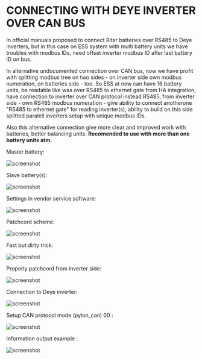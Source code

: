 # CONNECTING WITH DEYE INVERTER OVER CAN BUS

In official manuals proposed to connect Ritar batteries over RS485 to Deye inverters, 
but in this case on ESS system with multi battery units we have troubles with modbus IDs, 
need offset inverter modbus ID after last battery ID on bus. </br>

In alternative undocumented connection over CAN bus, now we have profit with splitting modbus tree on 
two sides - on inverter side own modbus numeration, on batteries side - too. So ESS at now can have 16 battery units, 
be readable like was over RS485 to ethernet gate from HA integration, have connection to inverter over CAN protocol instead RS485, 
from inverter side - own RS485 modbus numeration - give ability to connect anotherone "RS485 to ethernet gate" for reading inverter(s), 
ability to build on this side splitted paralell inverters setup with unique modbus IDs. </br>

Also this alternative connection give more clear and improved work with batteries, better balancing units. **Recomended to use with more than one battery units atm.**</br>

Master battery:

![screenshot](https://github.com/mamontuka/ritar-bms-ha/blob/main/UNDOCUMENTED_WIRING_WITH_DEYE/1_MASTER_battery.jpg)

Slave battery(s):

![screenshot](https://github.com/mamontuka/ritar-bms-ha/blob/main/UNDOCUMENTED_WIRING_WITH_DEYE/2_SLAVE_battery.jpg)

Settings in vendor service software:

![screenshot](https://github.com/mamontuka/ritar-bms-ha/blob/main/UNDOCUMENTED_WIRING_WITH_DEYE/3_settings_for_batteries_over_vendor_software.jpg)

Patchcord scheme:

![screenshot](https://github.com/mamontuka/ritar-bms-ha/blob/main/UNDOCUMENTED_WIRING_WITH_DEYE/4_patchcord_scheme.jpg)

Fast but dirty trick:

![screenshot](https://github.com/mamontuka/ritar-bms-ha/blob/main/UNDOCUMENTED_WIRING_WITH_DEYE/5_patchcord_fast_cut_n_join_example.jpg)

Properly patchcord from inverter side:

![screenshot](https://github.com/mamontuka/ritar-bms-ha/blob/main/UNDOCUMENTED_WIRING_WITH_DEYE/6_properly_patchcord_inverter_side.jpg)

Connection to Deye inverter:

![screenshot](https://github.com/mamontuka/ritar-bms-ha/blob/main/UNDOCUMENTED_WIRING_WITH_DEYE/7_connection_to_inverter.jpg)

Setup CAN protocol mode (pylon_can) 00 :

![screenshot](https://github.com/mamontuka/ritar-bms-ha/blob/main/UNDOCUMENTED_WIRING_WITH_DEYE/8_deye_CAN_lithium_mode_00.jpg)

Information output example :

![screenshot](https://github.com/mamontuka/ritar-bms-ha/blob/main/UNDOCUMENTED_WIRING_WITH_DEYE/9_deye_test_lab_with_2_ritar_batteries_over%20_CAN.jpg)

